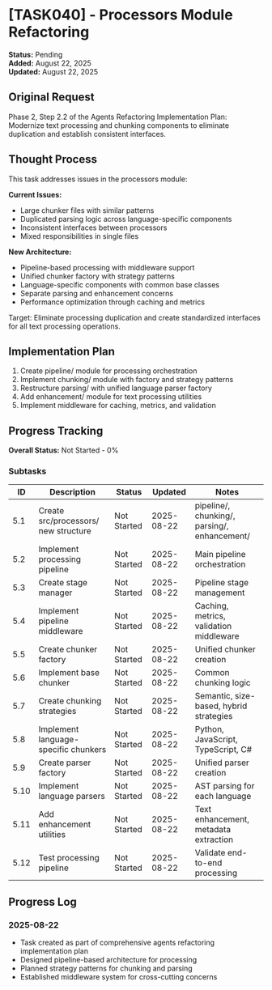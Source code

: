 # [TASK040] - Processors Module Refactoring

**Status:** Pending  
**Added:** August 22, 2025  
**Updated:** August 22, 2025

## Original Request
Phase 2, Step 2.2 of the Agents Refactoring Implementation Plan: Modernize text processing and chunking components to eliminate duplication and establish consistent interfaces.

## Thought Process
This task addresses issues in the processors module:

**Current Issues:**
- Large chunker files with similar patterns
- Duplicated parsing logic across language-specific components
- Inconsistent interfaces between processors
- Mixed responsibilities in single files

**New Architecture:**
- Pipeline-based processing with middleware support
- Unified chunker factory with strategy patterns
- Language-specific components with common base classes
- Separate parsing and enhancement concerns
- Performance optimization through caching and metrics

Target: Eliminate processing duplication and create standardized interfaces for all text processing operations.

## Implementation Plan
1. Create pipeline/ module for processing orchestration
2. Implement chunking/ module with factory and strategy patterns
3. Restructure parsing/ with unified language parser factory
4. Add enhancement/ module for text processing utilities
5. Implement middleware for caching, metrics, and validation

## Progress Tracking

**Overall Status:** Not Started - 0%

### Subtasks
| ID | Description | Status | Updated | Notes |
|----|-------------|--------|---------|-------|
| 5.1 | Create src/processors/ new structure | Not Started | 2025-08-22 | pipeline/, chunking/, parsing/, enhancement/ |
| 5.2 | Implement processing pipeline | Not Started | 2025-08-22 | Main pipeline orchestration |
| 5.3 | Create stage manager | Not Started | 2025-08-22 | Pipeline stage management |
| 5.4 | Implement pipeline middleware | Not Started | 2025-08-22 | Caching, metrics, validation middleware |
| 5.5 | Create chunker factory | Not Started | 2025-08-22 | Unified chunker creation |
| 5.6 | Implement base chunker | Not Started | 2025-08-22 | Common chunking logic |
| 5.7 | Create chunking strategies | Not Started | 2025-08-22 | Semantic, size-based, hybrid strategies |
| 5.8 | Implement language-specific chunkers | Not Started | 2025-08-22 | Python, JavaScript, TypeScript, C# |
| 5.9 | Create parser factory | Not Started | 2025-08-22 | Unified parser creation |
| 5.10 | Implement language parsers | Not Started | 2025-08-22 | AST parsing for each language |
| 5.11 | Add enhancement utilities | Not Started | 2025-08-22 | Text enhancement, metadata extraction |
| 5.12 | Test processing pipeline | Not Started | 2025-08-22 | Validate end-to-end processing |

## Progress Log
### 2025-08-22
- Task created as part of comprehensive agents refactoring implementation plan
- Designed pipeline-based architecture for processing
- Planned strategy patterns for chunking and parsing
- Established middleware system for cross-cutting concerns
